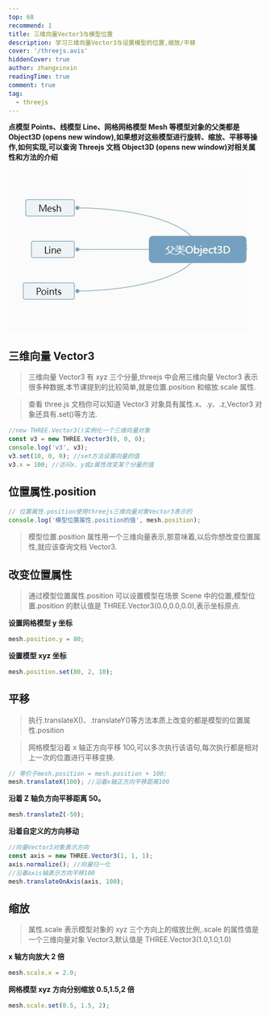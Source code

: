 ```yaml
---
top: 68
recommend: 1
title: 三维向量Vector3与模型位置
description: 学习三维向量Vector3与设置模型的位置,缩放/平移
cover: '/threejs.avis'
hiddenCover: true
author: zhangxinxin
readingTime: true
comment: true
tag:
  - threejs
---
```


**点模型 Points、线模型 Line、网格网格模型 Mesh 等模型对象的父类都是 Object3D (opens new window),如果想对这些模型进行旋转、缩放、平移等操作,如何实现,可以查询 Threejs 文档 Object3D (opens new window)对相关属性和方法的介绍**

![](../../public/threejs/父类object.jpg)

## 三维向量 Vector3

> 三维向量 Vector3 有 xyz 三个分量,threejs 中会用三维向量 Vector3 表示很多种数据,本节课提到的比较简单,就是位置.position 和缩放.scale 属性.

> 查看 three.js 文档你可以知道 Vector3 对象具有属性.x、.y、.z,Vector3 对象还具有.set()等方法.

```js
//new THREE.Vector3()实例化一个三维向量对象
const v3 = new THREE.Vector3(0, 0, 0);
console.log('v3', v3);
v3.set(10, 0, 0); //set方法设置向量的值
v3.x = 100; //访问x、y或z属性改变某个分量的值
```

## 位置属性.position

```js
// 位置属性.position使用threejs三维向量对象Vector3表示的
console.log('模型位置属性.position的值', mesh.position);
```

> 模型位置.position 属性用一个三维向量表示,那意味着,以后你想改变位置属性,就应该查询文档 Vector3.

## 改变位置属性

> 通过模型位置属性.position 可以设置模型在场景 Scene 中的位置,模型位置.position 的默认值是 THREE.Vector3(0.0,0.0,0.0),表示坐标原点.

**设置网格模型 y 坐标**

```js
mesh.position.y = 80;
```

**设置模型 xyz 坐标**

```js
mesh.position.set(80, 2, 10);
```

## 平移

> 执行.translateX()、.translateY()等方法本质上改变的都是模型的位置属性.position

> 网格模型沿着 x 轴正方向平移 100,可以多次执行该语句,每次执行都是相对上一次的位置进行平移变换.

```js
// 等价于mesh.position = mesh.position + 100;
mesh.translateX(100); //沿着x轴正方向平移距离100
```

**沿着 Z 轴负方向平移距离 50。**

```js
mesh.translateZ(-50);
```

**沿着自定义的方向移动**

```js
//向量Vector3对象表示方向
const axis = new THREE.Vector3(1, 1, 1);
axis.normalize(); //向量归一化
//沿着axis轴表示方向平移100
mesh.translateOnAxis(axis, 100);
```

## 缩放

> 属性.scale 表示模型对象的 xyz 三个方向上的缩放比例,.scale 的属性值是一个三维向量对象 Vector3,默认值是 THREE.Vector3(1.0,1.0,1.0)

**x 轴方向放大 2 倍**

```js
mesh.scale.x = 2.0;
```

**网格模型 xyz 方向分别缩放 0.5,1.5,2 倍**

```js
mesh.scale.set(0.5, 1.5, 2);
```
